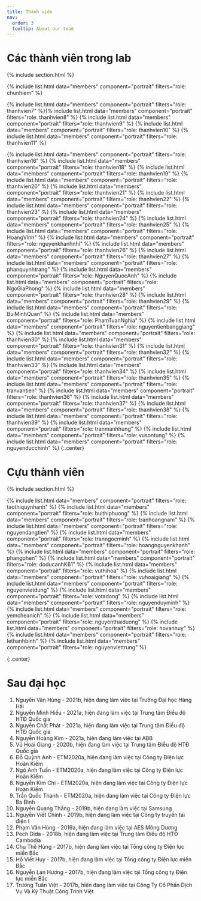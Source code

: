 ```yaml
---
title: Thành viên
nav:
  order: 3
  tooltip: About our team
---
```


# <i class="fas fa-users"></i>Các thành viên trong lab

{% include section.html %}


{%
  include list.html
  data="members"
  component="portrait"
  filters="role: chunhiem"
%}
<!-- {%
  include list.html
  data="members"
  component="portrait"
  filters="role: thanhvien1"
%}
{%
  include list.html
  data="members"
  component="portrait"
  filters="role: thanhvien2"
%} -->
<!-- {%
  include list.html
  data="members"
  component="portrait"
  filters="role: thanhvien6"
%} -->
{%
  include list.html
  data="members"
  component="portrait"
  filters="role: thanhvien7"
%}{%
  include list.html
  data="members"
  component="portrait"
  filters="role: thanhvien8"
%}
{%
  include list.html
  data="members"
  component="portrait"
  filters="role: thanhvien9"
%}
{%
  include list.html
  data="members"
  component="portrait"
  filters="role: thanhvien10"
%}
{%
  include list.html
  data="members"
  component="portrait"
  filters="role: thanhvien11"
%}
<!--{%
  include list.html
  data="members"
  component="portrait"
  filters="role: thanhvien13"
%}
{%
  include list.html
  data="members"
  component="portrait"
  filters="role: thanhvien14"
%}
{%
  include list.html
  data="members"
  component="portrait"
  filters="role: thanhvien15"
%}-->
{%
  include list.html
  data="members"
  component="portrait"
  filters="role: thanhvien16"
%}
{%
  include list.html
  data="members"
  component="portrait"
  filters="role: thanhvien18"
%}
{%
  include list.html
  data="members"
  component="portrait"
  filters="role: thanhvien19"
%}
{%
  include list.html
  data="members"
  component="portrait"
  filters="role: thanhvien20"
%}
{%
  include list.html
  data="members"
  component="portrait"
  filters="role: thanhvien21"
%}
{%
  include list.html
  data="members"
  component="portrait"
  filters="role: thanhvien22"
%}
{%
  include list.html
  data="members"
  component="portrait"
  filters="role: thanhvien23"
%}
{%
  include list.html
  data="members"
  component="portrait"
  filters="role: thanhvien24"
%}
{%
  include list.html
  data="members"
  component="portrait"
  filters="role: thanhvien25"
%}
{%
  include list.html
  data="members"
  component="portrait"
  filters="role: HoangVinh"
%}
{%
  include list.html
  data="members"
  component="portrait"
  filters="role: nguyenkhanhnhi"
%}
{%
  include list.html
  data="members"
  component="portrait"
  filters="role: thanhvien26"
%}
{%
  include list.html
  data="members"
  component="portrait"
  filters="role: thanhvien27"
%}
{%
  include list.html
  data="members"
  component="portrait"
  filters="role: phanquynhtrang"
%}
{%
  include list.html
  data="members"
  component="portrait"
  filters="role: NguyenQuocAnh"
%}
{%
  include list.html
  data="members"
  component="portrait"
  filters="role: NgoGiaPhong"
%}
{%
  include list.html
  data="members"
  component="portrait"
  filters="role: thanhvien28"
%}
{%
  include list.html
  data="members"
  component="portrait"
  filters="role: thanhvien29"
%}
{%
  include list.html
  data="members"
  component="portrait"
  filters="role: BuiMinhQuan"
%}
{%
  include list.html
  data="members"
  component="portrait"
  filters="role: PhamTuanNghia"
%}
{%
  include list.html
  data="members"
  component="portrait"
  filters="role: nguyentienbanggiang"
%}
{%
  include list.html
  data="members"
  component="portrait"
  filters="role: thanhvien30"
%}
{%
  include list.html
  data="members"
  component="portrait"
  filters="role: thanhvien31"
%}
{%
  include list.html
  data="members"
  component="portrait"
  filters="role: thanhvien32"
%}
{%
  include list.html
  data="members"
  component="portrait"
  filters="role: thanhvien33"
%}
{%
  include list.html
  data="members"
  component="portrait"
  filters="role: thanhvien34"
%}
{%
  include list.html
  data="members"
  component="portrait"
  filters="role: thanhvien35"
%}
{%
  include list.html
  data="members"
  component="portrait"
  filters="role: tranvantien"
%}
 {%
  include list.html
  data="members"
  component="portrait"
  filters="role: thanhvien36"
%} 
{%
  include list.html
  data="members"
  component="portrait"
  filters="role: thanhvien37"
%}
{%
  include list.html
  data="members"
  component="portrait"
  filters="role: thanhvien38"
%}
{%
  include list.html
  data="members"
  component="portrait"
  filters="role: thanhvien39"
%}
{%
  include list.html
  data="members"
  component="portrait"
  filters="role: tranmanhhung"
%}
{%
  include list.html
  data="members"
  component="portrait"
  filters="role: vusontung"
%}
{%
  include list.html
  data="members"
  component="portrait"
  filters="role: nguyenducchinh"
%}
{:.center}

# <i class="fas fa-users"></i> Cựu thành viên    

{% include section.html %}

<!--{%
  include list.html
  data="members"
  component="portrait"
  filters="role: haducmanh"
%}-->
{%
  include list.html
  data="members"
  component="portrait"
  filters="role: taothiquynhanh"
%}
{%
  include list.html
  data="members"
  component="portrait"
  filters="role: buithiphuong"
%}
{%
  include list.html
  data="members"
  component="portrait"
  filters="role: tranhoangnam"
%}
{%
  include list.html
  data="members"
  component="portrait"
  filters="role: nguyendangtien"
%}
{%
  include list.html
  data="members"
  component="portrait"
  filters="role: tranngocminh"
%}
{%
  include list.html
  data="members"
  component="portrait"
  filters="role: hoangnguyenkhanh"
%}
{%
  include list.html
  data="members"
  component="portrait"
  filters="role: phangphen"
%}
{%
  include list.html
  data="members"
  component="portrait"
  filters="role: doducanhK61"
%}
{%
  include list.html
  data="members"
  component="portrait"
  filters="role: vuthihoa"
%}
{%
  include list.html
  data="members"
  component="portrait"
  filters="role: vuhoaigiang"
%}
{%
  include list.html
  data="members"
  component="portrait"
  filters="role: nguyenvietdung"
%}
{%
  include list.html
  data="members"
  component="portrait"
  filters="role: votadong"
%}
{%
  include list.html
  data="members"
  component="portrait"
  filters="role: nguyenduyminh"
%}
{%
  include list.html
  data="members"
  component="portrait"
  filters="role: yemcheanich"
%}
{%
  include list.html
  data="members"
  component="portrait"
  filters="role: nguyenthaiduong"
 %}
 {%
  include list.html
  data="members"
  component="portrait"
  filters="role: hovanhuy"
%}
{%
  include list.html
  data="members"
  component="portrait"
  filters="role: lethanhbinh"
%}
{%
  include list.html
  data="members"
  component="portrait"
  filters="role: nguyenviettrung"
%}

{:.center}
# <i class="fas fa-users"></i> Sau đại học

1. Nguyễn Văn Hùng - 2021b, hiện đang làm việc tại Trường Đại học Hàng Hải <br>
2. Nguyễn Minh Hiếu - 2021a, hiện đang làm việc tại Trung tâm Điều độ HTĐ Quốc gia <br>
3. Nguyễn Chất Phát - 2021a, hiện đang làm việc tại Trung tâm Điều độ HTĐ Quốc gia <br>
4. Nguyễn Hoàng Kim - 2021a, hiện đang làm việc tại ABB <br>
5.  Vũ Hoài Giang - 2020b, hiện đang làm việc tại Trung tâm Điều độ HTĐ Quốc gia <br>
6. Đỗ Quỳnh Anh - ETM2020a, hiện đang làm việc tại Công ty Điện lực Hoàn Kiếm <br>
7. Ngô Anh Tuấn - ETM2020a, hiện đang làm việc tại Công ty Điện lực Hoàn Kiếm <br>
8. Nguyễn Kim Chi - ETM2020a, hiện đang làm việc tại Công ty Điện lực Hoàn Kiếm <br>
9. Trần Quốc Thanh - ETM2020a, hiện đang làm việc tại Công ty Điện lực Ba Đình <br>
10. Nguyễn Quang Thắng - 2019b, hiện đang làm việc tại Samsung <br>
11. Nguyễn Viết Chính - 2019b, hiện đang làm việc tại Công ty truyền tải điện I <br>
12. Phạm Văn Hùng - 2019a, hiện đang làm việc tại AES Mông Dương <br>
13. Pech Dida - 2018b, hiện đang làm việc tại Trung tâm Điều độ HTĐ Cambodia <br>
14. Chu Thế Hùng - 2017b, hiện đang làm việc tại Tổng công ty Điện lực miền Bắc  <br>
15. Hồ Viết Huy - 2017b, hiện đang làm việc tại Tổng công ty Điện lực miền Bắc <br>
16. Nguyễn Lan Hương - 2017b, hiện đang làm việc tại Tổng công ty Điện lực miền Bắc <br>
17. Trương Tuấn Việt - 2017b, hiện đang làm việc tại Công Ty Cổ Phần Dịch Vụ Và Kỹ Thuật Công Trình Việt <br> 
